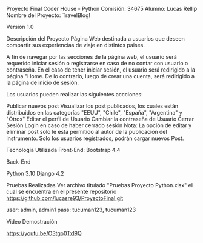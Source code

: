 Proyecto Final Coder House - Python
Comisión: 34675
Alumno: Lucas Rellip
Nombre del Proyecto: TravelBlog!

Versión
1.0

Descripción del Proyecto
Página Web destinada a usuarios que deseen compartir sus experiencias de viaje en distintos paises.

A fin de navegar por las secciones de la página web, el usuario será requerido iniciar sesión o registrarse en caso de no contar con usuario o contraseña.
En el caso de tener iniciar sesión, el usuario será redirigido a la página "Home. De lo contrario, luego de crear una cuenta, será redirigido a la página de inicio de sesión.

Los usuarios pueden realizar las siguientes accciones:

Publicar nuevos post
Visualizar los post publicados, los cuales están distribuidos en las categorías "EEUU", "Chile", "España", "Argentina" y "Otros"
Editar el perfil de Usuario
Cambiar la contraseña de Usuario
Cerrar Sesión
Login en caso de haber cerrado sesión
Nota: La opción de editar y eliminar post solo le está permitido al autor de la publicación del instrumento. Solo los usuarios registrados, podrán cargar nuevos Post.

Tecnología Utilizada
Front-End:
Bootstrap 4.4

Back-End

Python 3.10
Django 4.2

Pruebas Realizadas
Ver archivo titulado "Pruebas Proyecto Python.xlsx" el cual se encuentra en el presente repositorio https://github.com/lucasre93/ProyectoFinal.git

user: admin, admin1
pass: tucuman123, tucuman123



Video Demostración

https://youtu.be/O3tgo0Txl9Q
